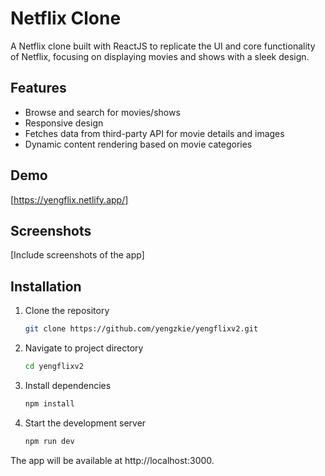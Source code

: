 # Netflix Clone

A Netflix clone built with ReactJS to replicate the UI and core functionality of Netflix, focusing on displaying movies and shows with a sleek design.

## Features

- Browse and search for movies/shows
- Responsive design
- Fetches data from third-party API for movie details and images
- Dynamic content rendering based on movie categories

## Demo

[https://yengflix.netlify.app/]

## Screenshots

[Include screenshots of the app]

## Installation

1. Clone the repository

   ```bash
   git clone https://github.com/yengzkie/yengflixv2.git
   ```
2. Navigate to project directory
  
   ```bash
   cd yengflixv2
   ```
3. Install dependencies

   ```bash
   npm install
   ```
   
4. Start the development server

   ```bash
   npm run dev
   ```

The app will be available at http://localhost:3000.


